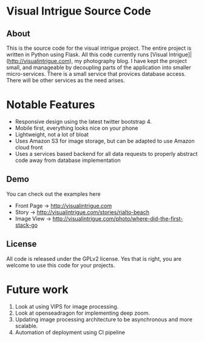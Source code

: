 # Visual Intrigue Source Code

## About
This is the source code for the visual intrigue project.  The entire project is written
in Python using Flask.  All this code currently runs  [Visual Intrigue]|(http://visualintrigue.com), my 
photography blog.  I have kept the project small, and manageable by decoupling parts of the application
into smaller micro-services.  There is a small service that provices database access.  There will be other
services as the need arises.  

# Notable Features
- Responsive design using the latest twitter bootstrap 4.  
- Mobile first, everything looks nice on your phone
- Lightweight, not a lot of bloat
- Uses Amazon S3 for image storage, but can be adapted to use Amazon cloud front
- Uses a services based backend for all data requests to properly abstract code away from database implementation

## Demo
You can check out the examples here
- Front Page -> http://visualintrigue.com
- Story -> http://visualintrigue.com/stories/rialto-beach
- Image View -> http://visualintrigue.com/photo/where-did-the-first-stack-go


## License
All code is released under the GPLv2 license. Yes that is right, you are welcome to use this code for your projects. 

# Future work
1.  Look at using VIPS for image processing.
2.  Look at openseadragon for implementing deep zoom.
3.  Updating image processing architecture to be asynchronous and more scalable. 
4.  Automation of deployment using CI pipeline
